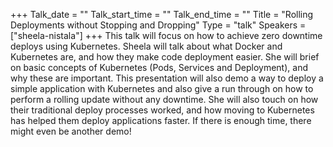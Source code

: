 +++
Talk_date = ""
Talk_start_time = ""
Talk_end_time = ""
Title = "Rolling Deployments without Stopping and Dropping"
Type = "talk"
Speakers = ["sheela-nistala"]
+++
This talk will focus on how to achieve zero downtime deploys using Kubernetes. Sheela will talk about what Docker and Kubernetes are, and how they make code deployment easier. She will brief on basic concepts of Kubernetes (Pods, Services and Deployment), and why these are important. This presentation will also demo a way to deploy a simple application with Kubernetes and also give a run through on how to perform a rolling update without any downtime. She will also touch on how their traditional deploy processes worked, and how moving to Kubernetes has helped them deploy applications faster. If there is enough time, there might even be another demo!
